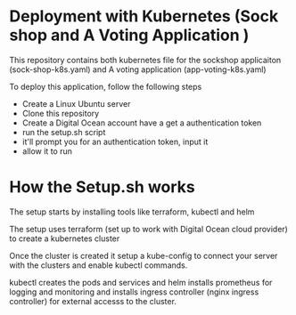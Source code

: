 # Deployment with Kubernetes (Sock shop and A Voting Application )

This repository contains both kubernetes file for the sockshop applicaiton (sock-shop-k8s.yaml) and A voting application (app-voting-k8s.yaml)

To deploy this application, follow the following steps

- Create a Linux Ubuntu server
- Clone this repository
- Create a Digital Ocean account have a get a authentication token
- run the setup.sh script
- it'll prompt you for an authentication token, input it
- allow it to run

# How the Setup.sh works

The setup starts by installing tools like terraform, kubectl and helm

The setup uses terraform (set up to work with Digital Ocean cloud provider) to create a kubernetes cluster

Once the cluster is created it setup a kube-config to connect your server with the clusters and enable kubectl commands.

kubectl creates the pods and services and helm installs prometheus for logging and monitoring and installs ingress controller (nginx ingress controller) for external accesss to the cluster.
